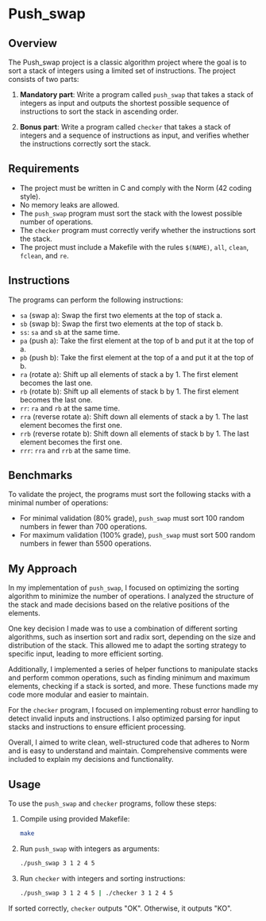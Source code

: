 # Push_swap

## Overview

The Push_swap project is a classic algorithm project where the goal is to sort a stack of integers using a limited set of instructions. The project consists of two parts:

1. **Mandatory part**: Write a program called `push_swap` that takes a stack of integers as input and outputs the shortest possible sequence of instructions to sort the stack in ascending order.

2. **Bonus part**: Write a program called `checker` that takes a stack of integers and a sequence of instructions as input, and verifies whether the instructions correctly sort the stack.

## Requirements

- The project must be written in C and comply with the Norm (42 coding style).
- No memory leaks are allowed.
- The `push_swap` program must sort the stack with the lowest possible number of operations.
- The `checker` program must correctly verify whether the instructions sort the stack.
- The project must include a Makefile with the rules `$(NAME)`, `all`, `clean`, `fclean`, and `re`.

## Instructions

The programs can perform the following instructions:

- `sa` (swap a): Swap the first two elements at the top of stack a.
- `sb` (swap b): Swap the first two elements at the top of stack b.
- `ss`: `sa` and `sb` at the same time.
- `pa` (push a): Take the first element at the top of b and put it at the top of a.
- `pb` (push b): Take the first element at the top of a and put it at the top of b.
- `ra` (rotate a): Shift up all elements of stack a by 1. The first element becomes the last one.
- `rb` (rotate b): Shift up all elements of stack b by 1. The first element becomes the last one.
- `rr`: `ra` and `rb` at the same time.
- `rra` (reverse rotate a): Shift down all elements of stack a by 1. The last element becomes the first one.
- `rrb` (reverse rotate b): Shift down all elements of stack b by 1. The last element becomes the first one.
- `rrr`: `rra` and `rrb` at the same time.

## Benchmarks

To validate the project, the programs must sort the following stacks with a minimal number of operations:

- For minimal validation (80% grade), `push_swap` must sort 100 random numbers in fewer than 700 operations.
- For maximum validation (100% grade), `push_swap` must sort 500 random numbers in fewer than 5500 operations.

## My Approach

In my implementation of `push_swap`, I focused on optimizing the sorting algorithm to minimize the number of operations. I analyzed the structure of the stack and made decisions based on the relative positions of the elements.

One key decision I made was to use a combination of different sorting algorithms, such as insertion sort and radix sort, depending on the size and distribution of the stack. This allowed me to adapt the sorting strategy to specific input, leading to more efficient sorting.

Additionally, I implemented a series of helper functions to manipulate stacks and perform common operations, such as finding minimum and maximum elements, checking if a stack is sorted, and more. These functions made my code more modular and easier to maintain.

For the `checker` program, I focused on implementing robust error handling to detect invalid inputs and instructions. I also optimized parsing for input stacks and instructions to ensure efficient processing.

Overall, I aimed to write clean, well-structured code that adheres to Norm and is easy to understand and maintain. Comprehensive comments were included to explain my decisions and functionality.

## Usage

To use the `push_swap` and `checker` programs, follow these steps:

1. Compile using provided Makefile:

    ```bash
    make
    ```

2. Run `push_swap` with integers as arguments:

    ```bash
    ./push_swap 3 1 2 4 5
    ```

3. Run `checker` with integers and sorting instructions:

    ```bash
    ./push_swap 3 1 2 4 5 | ./checker 3 1 2 4 5
    ```

If sorted correctly, `checker` outputs "OK". Otherwise, it outputs "KO".
